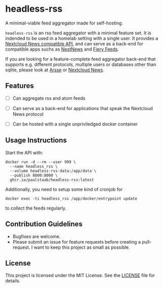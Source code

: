 # headless-rss

A minimal-viable feed aggregator made for self-hosting.

`headless-rss` is an rss feed aggregator with a minimal feature set.
It is indended to be used in a homelab setting with a single user. It provides
a [Nextcloud News compatible API](https://github.com/nextcloud/news/blob/master/docs/api/api-v1-3.md),
and can serve as a back-end for compatible apps suchs as [NextNews](https://nextnewsapp.com) and
[Fiery Feeds](https://voidstern.net/fiery-feeds).

If you are looking for a feature-complete feed aggregator back-end that supports e.g.
different protocols, multiple users or databases other than sqlite, please look at
[Arsse](https://code.mensbeam.com/MensBeam/Arsse) or [Nextcloud News](https://apps.nextcloud.com/apps/news).

## Features

- [ ] Can aggregate rss and atom feeds
- [ ] Can serve as a back-end for applications that speak the Nextcloud News protocol
- [ ] Can be hosted with a single unpriviledged docker container


## Usage Instructions
Start the API with:
```
docker run -d --rm --user 999 \
  --name headless_rss \
  --volume headless-rss-data:/app/data \
  --publish 8000:8000 \
  ghcr.io/paulstaab/headless-rss:latest
```

Additionally, you need to setup some kind of cronjob for
```
docker exec -ti headless_rss /app/docker/entrypoint update
```
to collect the feeds regularly.


## Contribution Guidelines

- Bugfixes are welcome.
- Please submit an issue for feature requests before creating a pull-request.
  I want to keep this project as small as possible.

## License

This project is licensed under the MIT License. See the [LICENSE](LICENSE) file for details.
